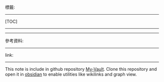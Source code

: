 標籤: 

---

[TOC]

---



---

參考資料:



---

link:


---

This note is include in github repository [My-Vault](https://github.com/LittleD3092/My-Vault.git). Clone this repository and open it in [obsidian](https://obsidian.md/) to enable utilities like wikilinks and graph view.